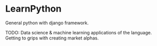 # LearnPython
General python with django framework.

TODO:
Data science & machine learning applications of the language.
Getting to grips with creating market alphas.
